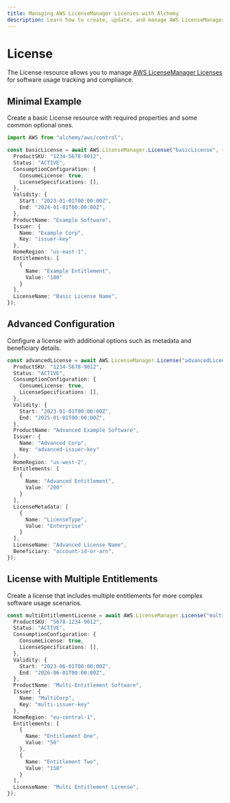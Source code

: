 ```yaml
---
title: Managing AWS LicenseManager Licenses with Alchemy
description: Learn how to create, update, and manage AWS LicenseManager Licenses using Alchemy Cloud Control.
---
```


# License

The License resource allows you to manage [AWS LicenseManager Licenses](https://docs.aws.amazon.com/licensemanager/latest/userguide/) for software usage tracking and compliance.

## Minimal Example

Create a basic License resource with required properties and some common optional ones.

```ts
import AWS from "alchemy/aws/control";

const basicLicense = await AWS.LicenseManager.License("basicLicense", {
  ProductSKU: "1234-5678-9012",
  Status: "ACTIVE",
  ConsumptionConfiguration: {
    ConsumeLicense: true,
    LicenseSpecifications: [],
  },
  Validity: {
    Start: "2023-01-01T00:00:00Z",
    End: "2024-01-01T00:00:00Z",
  },
  ProductName: "Example Software",
  Issuer: {
    Name: "Example Corp",
    Key: "issuer-key"
  },
  HomeRegion: "us-east-1",
  Entitlements: [
    {
      Name: "Example Entitlement",
      Value: "100"
    }
  ],
  LicenseName: "Basic License Name",
});
```

## Advanced Configuration

Configure a license with additional options such as metadata and beneficiary details.

```ts
const advancedLicense = await AWS.LicenseManager.License("advancedLicense", {
  ProductSKU: "1234-5678-9012",
  Status: "ACTIVE",
  ConsumptionConfiguration: {
    ConsumeLicense: true,
    LicenseSpecifications: [],
  },
  Validity: {
    Start: "2023-01-01T00:00:00Z",
    End: "2025-01-01T00:00:00Z",
  },
  ProductName: "Advanced Example Software",
  Issuer: {
    Name: "Advanced Corp",
    Key: "advanced-issuer-key"
  },
  HomeRegion: "us-west-2",
  Entitlements: [
    {
      Name: "Advanced Entitlement",
      Value: "200"
    }
  ],
  LicenseMetadata: [
    {
      Name: "LicenseType",
      Value: "Enterprise"
    }
  ],
  LicenseName: "Advanced License Name",
  Beneficiary: "account-id-or-arn",
});
```

## License with Multiple Entitlements

Create a license that includes multiple entitlements for more complex software usage scenarios.

```ts
const multiEntitlementLicense = await AWS.LicenseManager.License("multiEntitlementLicense", {
  ProductSKU: "5678-1234-9012",
  Status: "ACTIVE",
  ConsumptionConfiguration: {
    ConsumeLicense: true,
    LicenseSpecifications: [],
  },
  Validity: {
    Start: "2023-06-01T00:00:00Z",
    End: "2026-06-01T00:00:00Z",
  },
  ProductName: "Multi-Entitlement Software",
  Issuer: {
    Name: "MultiCorp",
    Key: "multi-issuer-key"
  },
  HomeRegion: "eu-central-1",
  Entitlements: [
    {
      Name: "Entitlement One",
      Value: "50"
    },
    {
      Name: "Entitlement Two",
      Value: "150"
    }
  ],
  LicenseName: "Multi Entitlement License",
});
```